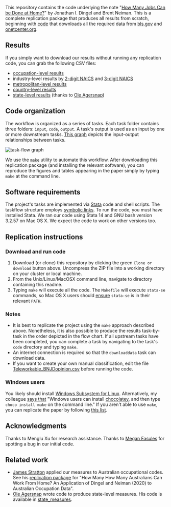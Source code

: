 This repository contains the code underlying the note "[How Many Jobs Can be Done at Home?](DingelNeiman-workathome.pdf)" by Jonathan I. Dingel and Brent Neiman.
This is a complete replication package that produces all results from scratch,
beginning with [code](downloaddata/code/Makefile) that downloads all the required data from [bls.gov](https://www.bls.gov/) and [onetcenter.org](https://www.onetcenter.org/).


## Results

If you simply want to download our results without running any replication code, you can grab the following CSV files:
- [occupation-level results](occ_onet_scores/output/occupations_workathome.csv)
- industry-level results by [2-digit NAICS](national_measures/output/NAICS_workfromhome.csv) and [3-digit NAICS](national_measures/output/NAICS3_workfromhome.csv)
- [metropolitan-level results](MSA_measures/output/MSA_workfromhome.csv)
- [country-level results](country_correlates/output/country_workathome.csv)
- [state-level results](state_measures/output/state_workfromhome.csv) (thanks to [Ole Agersnap](state_measures/README.md))

## Code organization

The workflow is organized as a series of tasks.
Each task folder contains three folders: `input`, `code`, `output`.
A task's output is used as an input by one or more downstream tasks.
[This graph](symlink_graph/output/task_flow.png) depicts the input-output relationships between tasks.

![task-flow graph](symlink_graph/output/task_flow.png)

We use the [`make`](http://swcarpentry.github.io/make-novice/) utility to automate this workflow.
After downloading this replication package (and installing the relevant software), you can reproduce the figures and tables appearing in the paper simply by typing `make` at the command line.

## Software requirements
The project's tasks are implemented via [Stata](http://www.stata.com) code and shell scripts.
The taskflow structure employs [symbolic links](https://en.wikipedia.org/wiki/Symbolic_link).
To run the code, you must have installed Stata.
We ran our code using Stata 14 and GNU bash version 3.2.57 on Mac OS X.
We expect the code to work on other versions too.

## Replication instructions

### Download and run code


1. Download (or clone) this repository by clicking the green `Clone or download` button above.
Uncompress the ZIP file into a working directory on your cluster or local machine.
2. From the Unix/Linux/MacOSX command line, navigate to directory containing this readme.
3. Typing `make` will execute all the code. The `Makefile` will execute `stata-se` commands, so Mac OS X users should [ensure](https://www.stata.com/support/faqs/mac/advanced-topics/) `stata-se` is in their relevant `PATH`.

### Notes
- It is best to replicate the project using the `make` approach described above.
Nonetheless, it is also possible to produce the results task-by-task in the order depicted in the flow chart.
If all upstream tasks have been completed, you can complete a task by navigating to the task's `code` directory and typing `make`.
- An internet connection is required so that the `downloaddata` task can download data.
- If you want to create your own manual classification, edit the file [Teleworkable_BNJDopinion.csv](occ_manual_scores/input/Teleworkable_BNJDopinion.csv) before running the code.

### Windows users

You likely should install [Windows Subsystem for Linux](https://docs.microsoft.com/en-us/windows/wsl/faq).
Alternatively, my colleague [says that](https://github.com/rlsweeney/public_cs_texas/blob/master/README.md) "Windows users can install [chocolatey](https://chocolatey.org/install), and then type `choco install make` on the command line."
If you aren't able to use `make`, you can replicate the paper by following [this list](Windows_checklist.txt).

## Acknowledgments

Thanks to Menglu Xu for research assistance.
Thanks to [Megan Fasules](https://github.com/mfasules) for spotting a bug in our initial code.

## Related work
- [James Stratton](https://opportunityinsights.org/team/james-stratton/) applied our measures to Australian occupational codes. See his [replication package](https://github.com/JamesStratton/Aus-workathome) for "How Many How Many Australians Can Work From Home? An Application of Dingel and Neiman (2020) to Australian Occupation Data".
- [Ole Agersnap](https://www.nber.org/people/agersnap) wrote code to produce state-level measures. His code is available in [state_measures](state_measures).
